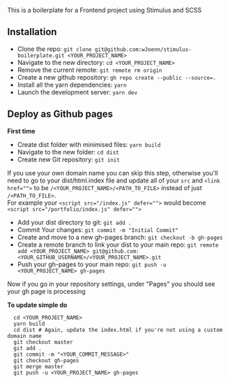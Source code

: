 This is a boilerplate for a Frontend project using Stimulus and SCSS

## Installation
- Clone the repo: `git clone git@github.com:wJoenn/stimulus-boilerplate.git <YOUR_PROJECT_NAME>`
- Navigate to the new directory: `cd <YOUR_PROJECT_NAME>`
- Remove the current remote: `git remote rm origin`
- Create a new github repository: `gh repo create --public --source=.`
- Install all the yarn dependencies: `yarn`
- Launch the development server: `yarn dev`

## Deploy as Github pages
**First time**

- Create dist folder with minimised files: `yarn build`
- Navigate to the new folder: `cd dist`
- Create new Git repository: `git init`
  
If you use your own domain name you can skip this step, otherwise you'll need to go to your dist/html.index file and update all of your `src` and `<link href="">` to be `/<YOUR_PROJECT_NAME>/<PATH_TO_FILE>` instead of just `/<PATH_TO_FILE>`.<br/>For example your `<script src="/index.js" defer="">` would become `<script src="/portfolio/index.js" defer="">`

- Add your dist directory to git: `git add .`
- Commit Your changes: `git commit -m "Initial Commit"`
- Create and move to a new gh-pages branch: `git checkout -b gh-pages`
- Create a remote branch to link your dist to your main repo: `git remote add <YOUR_PROJECT_NAME> git@github.com:<YOUR_GITHUB_USERNAME>/<YOUR_PROJECT_NAME>.git`
- Push your gh-pages to your main repo: `git push -u <YOUR_PROJECT_NAME> gh-pages`

Now if you go in your repository settings, under "Pages" you should see your gh page is processing

**To update simple do**
```
  cd <YOUR_PROJECT_NAME>
  yarn build
  cd dist # Again, update the index.html if you're not using a custom domain name
  git checkout master
  git add .
  git commit -m "<YOUR_COMMIT_MESSAGE>"
  git checkout gh-pages
  git merge master
  git push -u <YOUR_PROJECT_NAME> gh-pages
```
  
